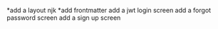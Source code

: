 *add a layout njk
*add frontmatter
add a jwt login screen
add a forgot password screen
add a sign up screen
